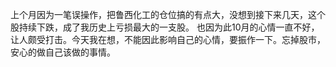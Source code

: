 上个月因为一笔误操作，把鲁西化工的仓位搞的有点大，没想到接下来几天，这个股持续下跌，成了我历史上亏损最大的一支股。
也因为此10月的心情一直不好，让人颇受打击。今天我在想，不能因此影响自己的心情，要振作一下。忘掉股市，安心的做自己该做的事情。